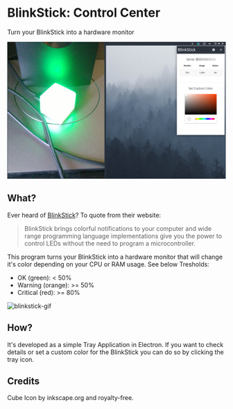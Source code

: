 # BlinkStick: Control Center

Turn your BlinkStick into a hardware monitor

![blinkstick](assets/blinkstick.png)

## What?

Ever heard of [BlinkStick](https://www.blinkstick.com/)? To quote from their website:

> BlinkStick brings colorful notifications to your computer and wide range programming language implementations give you the power to control LEDs without the need to program a microcontroller.

This program turns your BlinkStick into a hardware monitor that will change it's color depending on your CPU or RAM usage. See below Tresholds:

- OK (green):       < 50%
- Warning (orange): >= 50%
- Critical (red):   >= 80%

![blinkstick-gif](assets/blinkstick-gif.gif)

## How?

It's developed as a simple Tray Application in Electron. If you want to check details or set a custom color for the BlinkStick you can do so by clicking the tray icon.

## Credits

Cube Icon by inkscape.org and royalty-free.

